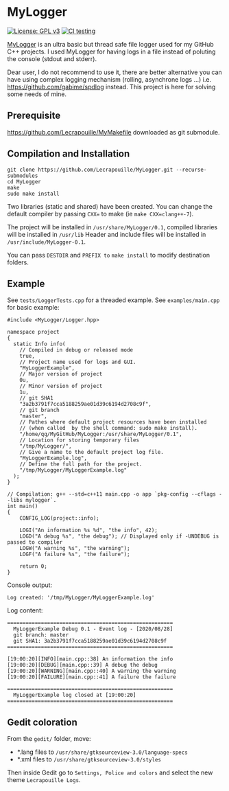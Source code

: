 # MyLogger

[![License: GPL v3](https://img.shields.io/badge/License-GPL%20v3-blue.svg)](https://github.com/Lecrapouille/MyLogger/blob/master/LICENSE)
[![CI testing](https://github.com/Lecrapouille/MyLogger/actions/workflows/ci.yml/badge.svg)](https://github.com/Lecrapouille/MyLogger/actions/workflows/ci.yml)

[MyLogger](https://github.com/Lecrapouille/MyLogger)
is an ultra basic but thread safe file logger used for my GitHub C++ projects.
I used MyLogger for having logs in a file instead of poluting the console
(stdout and stderr).

Dear user, I do not recommend to use it, there are better alternative you can have
using complex logging mechanism (rolling, asynchrone logs ...) i.e.
https://github.com/gabime/spdlog instead. This project is here for solving
some needs of mine.

## Prerequisite

https://github.com/Lecrapouille/MyMakefile downloaded as git submodule.

## Compilation and Installation

```
git clone https://github.com/Lecrapouille/MyLogger.git --recurse-submodules
cd MyLogger
make
sudo make install
```

Two libraries (static and shared) have been created. You can change the default compiler by passing `CXX=` to make (ie `make CXX=clang++-7`).

The project will be installed in `/usr/share/MyLogger/0.1`,
compiled libraries will be installed in `/usr/lib`
Header and include files will be installed in `/usr/include/MyLogger-0.1`.

You can pass `DESTDIR` and `PREFIX to` `make install` to modify destination folders.

## Example

See `tests/LoggerTests.cpp` for a threaded example.
See `examples/main.cpp` for basic example:

```
#include <MyLogger/Logger.hpp>

namespace project
{
  static Info info(
    // Compiled in debug or released mode
    true,
    // Project name used for logs and GUI.
    "MyLoggerExample",
    // Major version of project
    0u,
    // Minor version of project
    1u,
    // git SHA1
    "3a2b3791f7cca5188259ae01d39c6194d2708c9f",
    // git branch
    "master",
    // Pathes where default project resources have been installed
    // (when called  by the shell command: sudo make install).
    "/home/qq/MyGitHub/MyLogger:/usr/share/MyLogger/0.1",
    // Location for storing temporary files
    "/tmp/MyLogger/",
    // Give a name to the default project log file.
    "MyLoggerExample.log",
    // Define the full path for the project.
    "/tmp/MyLogger/MyLoggerExample.log"
  );
}

// Compilation: g++ --std=c++11 main.cpp -o app `pkg-config --cflags --libs mylogger`.
int main()
{
    CONFIG_LOG(project::info);

    LOGI("An information %s %d", "the info", 42);
    LOGD("A debug %s", "the debug"); // Displayed only if -UNDEBUG is passed to compiler
    LOGW("A warning %s", "the warning");
    LOGF("A failure %s", "the failure");

    return 0;
}
```

Console output:

```
Log created: '/tmp/MyLogger/MyLoggerExample.log'
```

Log content:

```
======================================================
  MyLoggerExample Debug 0.1 - Event log - [2020/08/28]
  git branch: master
  git SHA1: 3a2b3791f7cca5188259ae01d39c6194d2708c9f
======================================================

[19:00:20][INFO][main.cpp::38] An information the info
[19:00:20][DEBUG][main.cpp::39] A debug the debug
[19:00:20][WARNING][main.cpp::40] A warning the warning
[19:00:20][FAILURE][main.cpp::41] A failure the failure

======================================================
  MyLoggerExample log closed at [19:00:20]
======================================================
```

## Gedit coloration

From the `gedit/` folder, move:
- *.lang files to `/usr/share/gtksourceview-3.0/language-specs`
- *.xml files to `/usr/share/gtksourceview-3.0/styles`

Then inside Gedit go to `Settings, Police and colors` and select
the new theme `Lecrapouille Logs`.
